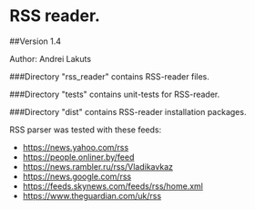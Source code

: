 # RSS reader.
##Version 1.4


Author: Andrei Lakuts 

###Directory "rss_reader" contains RSS-reader files.

###Directory "tests" contains unit-tests for RSS-reader.

###Directory "dist" contains RSS-reader installation packages.

RSS parser was tested with these feeds:
   - https://news.yahoo.com/rss
   - https://people.onliner.by/feed
   - https://news.rambler.ru/rss/Vladikavkaz
   - https://news.google.com/rss
   - https://feeds.skynews.com/feeds/rss/home.xml
   - https://www.theguardian.com/uk/rss 
